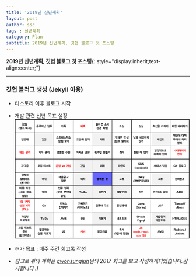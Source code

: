 ```yaml
---
title: '2019년 신년계획'
layout: post
author: ssc
tags : 신년계획
category: Plan
subtitle: 2019년 신년계획, 깃헙 블로그 첫 포스팅
---
```


**2019년 신년계획, 깃헙 블로그 첫 포스팅**{: style="display:inherit;text-align:center;"}

---

### 깃헙 블러그 생성 (Jekyll 이용)

- 티스토리 이후 블로그 시작
- 개발 관련 신년 목표 설정 
![2019plan](/assets/images/post/2019_new_plan.PNG)

- 추가 목표 : 매주 주간 회고록 작성

* *참고로 위의 계획은 [gwonsungjun](https://gwonsungjun.github.io/)님의 2017 회고를 보고 작성하게되었습니다.감사합니다 :)*
